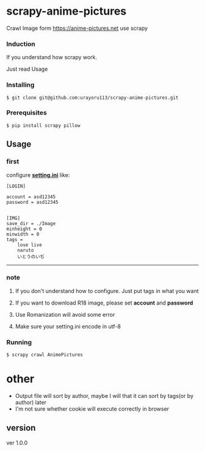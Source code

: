 # scrapy-anime-pictures
 Crawl Image form https://anime-pictures.net use scrapy

### Induction

If you understand how scrapy work.

Just read Usage

### Installing

``` $ git clone git@github.com:urayoru113/scrapy-anime-pictures.git ```

### Prerequisites
``` $ pip install scrapy pillow ```


## Usage

### first

configure [**setting.ini**](/setting.ini) like:


```
[LOGIN]

account = asd12345
password = asd12345 


[IMG]
save_dir = ./Image 
minheight = 0 
minwidth = 0 
tags =
    love live
    naruto
    いとうのいぢ 
```
***
### note
1. If you don't understand how to configure. Just put tags in what you want

2. If you want to download R18 image, please set **account** and **password**

3. Use Romanization will avoid some error

4. Make sure your setting.ini encode in utf-8

### Running
``` $ scrapy crawl AnimePictures ```

# other
* Output file will sort by author, maybe I will that it can sort by tags(or by author) later
* I'm not sure whether cookie will execute correctly in browser

## version
  ver 1.0.0
